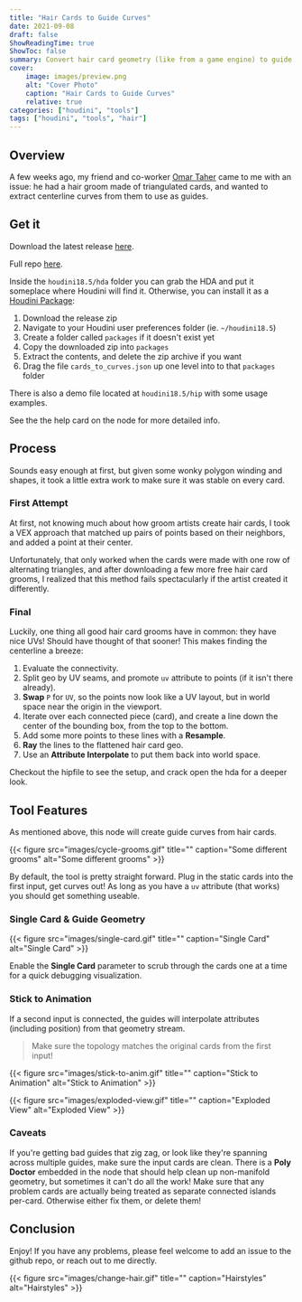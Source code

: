 ```yaml
---
title: "Hair Cards to Guide Curves"
date: 2021-09-08
draft: false
ShowReadingTime: true
ShowToc: false
summary: Convert hair card geometry (like from a game engine) to guide curves
cover:
    image: images/preview.png
    alt: "Cover Photo"
    caption: "Hair Cards to Guide Curves"
    relative: true
categories: ["houdini", "tools"]
tags: ["houdini", "tools", "hair"]
---
```


## Overview

A few weeks ago, my friend and co-worker [Omar Taher](https://www.artstation.com/omartaher) came to me with an issue: he had a hair groom made of triangulated cards, and wanted to extract centerline curves from them to use as guides.

## Get it
Download the latest release [here](https://github.com/jamesrobinsonvfx/cards_to_curves/releases/latest/download/cards_to_curves.zip).

Full repo [here](https://github.com/jamesrobinsonvfx/cards_to_curves).

Inside the `houdini18.5/hda` folder you can grab the HDA and put it someplace where Houdini will find it. Otherwise, you can install it as a [Houdini Package](https://www.sidefx.com/docs/houdini/ref/plugins.html):

1. Download the release zip
2. Navigate to your Houdini user preferences folder (ie. `~/houdini18.5`)
3. Create a folder called `packages` if it doesn't exist yet
4. Copy the downloaded zip into `packages`
5. Extract the contents, and delete the zip archive if you want
6. Drag the file `cards_to_curves.json` up one level into to that `packages` folder

There is also a demo file located at `houdini18.5/hip` with some usage examples.

See the the help card on the node for more detailed info.


## Process
Sounds easy enough at first, but given some wonky polygon winding and shapes, it took a little extra work to make sure it was stable on every card.


### First Attempt

At first, not knowing much about how groom artists create hair cards, I took a VEX approach that matched up pairs of points based on their neighbors, and added a point at their center.

Unfortunately, that only worked when the cards were made with one row of alternating triangles, and after downloading a few more free hair card grooms, I realized that this method fails spectacularly if the artist created it differently.

### Final

Luckily, one thing all good hair card grooms have in common: they have nice UVs!
Should have thought of that sooner! This makes finding the centerline a breeze:
1. Evaluate the connectivity.
2. Split geo by UV seams, and promote `uv` attribute to points (if it isn't
   there already).
3. **Swap** `P` for `UV`, so the points now look like a UV layout, but in world
   space near the origin in the viewport.
4. Iterate over each connected piece (card), and create a line down the center
   of the bounding box, from the top to the bottom.
5. Add some more points to these lines with a **Resample**.
6. **Ray** the lines to the flattened hair card geo.
7. Use an **Attribute Interpolate** to put them back into world space.

Checkout the hipfile to see the setup, and crack open the hda for a deeper look.

## Tool Features

As mentioned above, this node will create guide curves from hair cards.

{{< figure src="images/cycle-grooms.gif" title="" caption="Some different grooms" alt="Some different grooms" >}}

By default, the tool is pretty straight forward. Plug in the static cards into the first input, get curves out! As long as you have a `uv` attribute (that works) you should get something useable.

### Single Card & Guide Geometry

{{< figure src="images/single-card.gif" title="" caption="Single Card" alt="Single Card" >}}

Enable the **Single Card** parameter to scrub through the cards one at a time for a quick debugging visualization.

### Stick to Animation

If a second input is connected, the guides will interpolate attributes (including position) from that geometry stream.

> Make sure the topology matches the original cards from the first input!

{{< figure src="images/stick-to-anim.gif" title="" caption="Stick to Animation" alt="Stick to Animation" >}}

{{< figure src="images/exploded-view.gif" title="" caption="Exploded View" alt="Exploded View" >}}

### Caveats

If you're getting bad guides that zig zag, or look like they're spanning across multiple guides, make sure the input cards are clean. There is a **Poly Doctor** embedded in the node that should help clean up non-manifold geometry, but sometimes it can't do all the work! Make sure that any problem cards are actually being treated as separate connected islands per-card. Otherwise either fix them, or delete them!

## Conclusion
Enjoy! If you have any problems, please feel welcome to add an issue to the github repo, or reach out to me directly.

{{< figure src="images/change-hair.gif" title="" caption="Hairstyles" alt="Hairstyles" >}}
